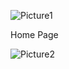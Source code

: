 
![Picture1](https://github.com/user-attachments/assets/21f04c9c-e5ac-4fe6-ad98-5b38ede43860)

Home Page

![Picture2](https://github.com/user-attachments/assets/c1e1e4e1-0df3-4f57-bee2-63efc807e28f)


